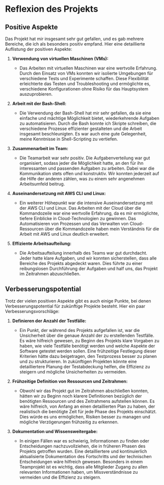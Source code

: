 
# Reflexion des Projekts

## Positive Aspekte

Das Projekt hat mir insgesamt sehr gut gefallen, und es gab mehrere Bereiche, die ich als besonders positiv empfand. Hier eine detaillierte Auflistung der positiven Aspekte:

1. **Verwendung von virtuellen Maschinen (VMs):**
   - Das Arbeiten mit virtuellen Maschinen war eine wertvolle Erfahrung. Durch den Einsatz von VMs konnten wir isolierte Umgebungen für verschiedene Tests und Experimente schaffen. Diese Flexibilität erleichterte das Testen und Troubleshooting und ermöglichte es, verschiedene Konfigurationen ohne Risiko für das Hauptsystem auszuprobieren.

2. **Arbeit mit der Bash-Shell:**
   - Die Verwendung der Bash-Shell hat mir sehr gefallen, da sie eine einfache und mächtige Möglichkeit bietet, wiederkehrende Aufgaben zu automatisieren. Durch die Bash konnte ich Skripte schreiben, die verschiedene Prozesse effizienter gestalteten und die Arbeit insgesamt beschleunigten. Es war auch eine gute Gelegenheit, meine Kenntnisse in Shell-Scripting zu vertiefen.

3. **Zusammenarbeit im Team:**
   - Die Teamarbeit war sehr positiv. Die Aufgabenverteilung war gut organisiert, sodass jeder die Möglichkeit hatte, an den für ihn interessanten und passenden Aufgaben zu arbeiten. Dabei war die Kommunikation stets offen und konstruktiv. Wir konnten jederzeit auf die Hilfe der anderen zählen, was zu einem sehr angenehmen Arbeitsumfeld beitrug.

4. **Auseinandersetzung mit AWS CLI und Linux:**
   - Ein weiterer Höhepunkt war die intensive Auseinandersetzung mit der AWS CLI und Linux. Das Arbeiten mit der Cloud über die Kommandozeile war eine wertvolle Erfahrung, da es mir ermöglichte, tiefere Einblicke in Cloud-Technologien zu gewinnen. Das Automatisieren von Prozessen und das Verwalten von Cloud-Ressourcen über die Kommandozeile haben mein Verständnis für die Arbeit mit AWS und Linux deutlich erweitert.

5. **Effiziente Arbeitsaufteilung:**
   - Die Arbeitsaufteilung innerhalb des Teams war gut durchdacht. Jeder hatte klare Aufgaben, und wir konnten sicherstellen, dass alle Bereiche des Projekts abgedeckt waren. Dies führte zu einer reibungslosen Durchführung der Aufgaben und half uns, das Projekt im Zeitrahmen abzuschließen.

## Verbesserungspotential

Trotz der vielen positiven Aspekte gibt es auch einige Punkte, bei denen Verbesserungspotential für zukünftige Projekte besteht. Hier ein paar Verbesserungsvorschläge:

1. **Definieren der Anzahl der Testfälle:**
   - Ein Punkt, der während des Projekts aufgefallen ist, war die Unsicherheit über die genaue Anzahl der zu erstellenden Testfälle. Es wäre hilfreich gewesen, zu Beginn des Projekts klare Vorgaben zu haben, wie viele Testfälle benötigt werden und welche Aspekte der Software getestet werden sollen. Eine frühzeitige Festlegung dieser Kriterien hätte dazu beigetragen, den Testprozess besser zu planen und zu strukturieren. In zukünftigen Projekten könnte eine detailliertere Planung der Testabdeckung helfen, die Effizienz zu steigern und mögliche Unsicherheiten zu vermeiden.

2. **Frühzeitige Definition von Ressourcen und Zeitrahmen:**
   - Obwohl wir das Projekt gut im Zeitrahmen abschließen konnten, hätten wir zu Beginn noch klarere Definitionen bezüglich der benötigten Ressourcen und des Zeitrahmens aufstellen können. Es wäre hilfreich, von Anfang an einen detaillierten Plan zu haben, der realistisch die benötigte Zeit für jede Phase des Projekts einschätzt. Dies würde es uns ermöglichen, Risiken besser zu managen und mögliche Verzögerungen frühzeitig zu erkennen.

3. **Dokumentation und Wissensweitergabe:**
   - In einigen Fällen war es schwierig, Informationen zu finden oder Entscheidungen nachzuvollziehen, die in früheren Phasen des Projekts getroffen wurden. Eine detailliertere und kontinuierlich aktualisierte Dokumentation des Fortschritts und der technischen Entscheidungen wäre hilfreich gewesen. Besonders in einem Teamprojekt ist es wichtig, dass alle Mitglieder Zugang zu allen relevanten Informationen haben, um Missverständnisse zu vermeiden und die Effizienz zu steigern.

